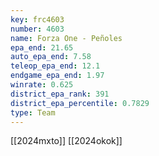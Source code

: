 ```yaml
---
key: frc4603
number: 4603
name: Forza One - Peñoles
epa_end: 21.65
auto_epa_end: 7.58
teleop_epa_end: 12.1
endgame_epa_end: 1.97
winrate: 0.625
district_epa_rank: 391
district_epa_percentile: 0.7829
type: Team
---
```

[[2024mxto]]
[[2024okok]]
